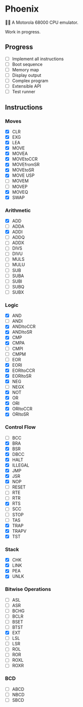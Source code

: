 # Phoenix

🐦‍🔥
A Motorola 68000 CPU emulator.

Work in progress.

## Progress

-   [ ] Implement all instructions
-   [ ] Boot sequence
-   [ ] Memory map
-   [ ] Display output
-   [ ] Complex program
-   [ ] Extensible API
-   [ ] Test runner

## Instructions

### Moves

-   [x] CLR
-   [x] EXG
-   [x] LEA
-   [x] MOVE
-   [x] MOVEA
-   [x] MOVEtoCCR
-   [x] MOVEfromSR
-   [x] MOVEtoSR
-   [x] MOVE USP
-   [ ] MOVEM
-   [ ] MOVEP
-   [x] MOVEQ
-   [x] SWAP

### Arithmetic

-   [x] ADD
-   [ ] ADDA
-   [x] ADDI
-   [ ] ADDQ
-   [ ] ADDX
-   [ ] DIVS
-   [ ] DIVU
-   [ ] MULS
-   [ ] MULU
-   [ ] SUB
-   [ ] SUBA
-   [ ] SUBI
-   [ ] SUBQ
-   [ ] SUBX

### Logic

-   [x] AND
-   [ ] ANDI
-   [x] ANDItoCCR
-   [x] ANDItoSR
-   [x] CMP
-   [x] CMPA
-   [ ] CMPI
-   [ ] CMPM
-   [ ] EOR
-   [x] EORI
-   [x] EORItoCCR
-   [x] EORItoSR
-   [x] NEG
-   [ ] NEGX
-   [x] NOT
-   [x] OR
-   [x] ORI
-   [x] ORItoCCR
-   [x] ORItoSR

### Control Flow

-   [ ] BCC
-   [x] BRA
-   [x] BSR
-   [x] DBCC
-   [x] HALT
-   [x] ILLEGAL
-   [x] JMP
-   [x] JSR
-   [x] NOP
-   [ ] RESET
-   [ ] RTE
-   [ ] RTR
-   [x] RTS
-   [ ] SCC
-   [ ] STOP
-   [ ] TAS
-   [x] TRAP
-   [x] TRAPV
-   [x] TST

### Stack

-   [x] CHK
-   [x] LINK
-   [x] PEA
-   [x] UNLK

### Bitwise Operations

-   [ ] ASL
-   [ ] ASR
-   [ ] BCHG
-   [ ] BCLR
-   [ ] BSET
-   [ ] BTST
-   [x] EXT
-   [ ] LSL
-   [ ] LSR
-   [ ] ROL
-   [ ] ROR
-   [ ] ROXL
-   [ ] ROXR

### BCD

-   [ ] ABCD
-   [ ] NBCD
-   [ ] SBCD
